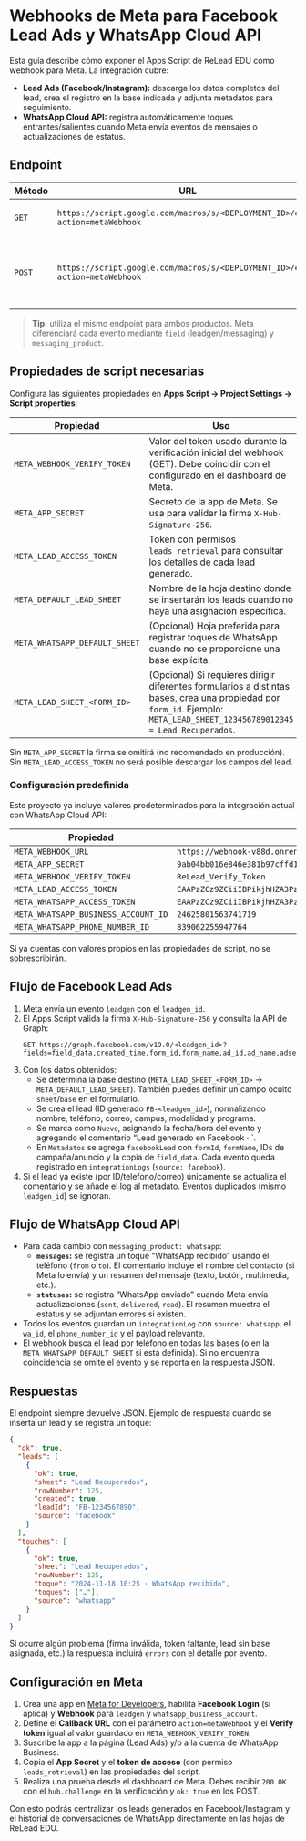# Webhooks de Meta para Facebook Lead Ads y WhatsApp Cloud API

Esta guía describe cómo exponer el Apps Script de ReLead EDU como webhook para Meta. La integración cubre:

- **Lead Ads (Facebook/Instagram):** descarga los datos completos del lead, crea el registro en la base indicada y adjunta metadatos para seguimiento.
- **WhatsApp Cloud API:** registra automáticamente toques entrantes/salientes cuando Meta envía eventos de mensajes o actualizaciones de estatus.

## Endpoint

| Método | URL                                                       | Descripción                                                             |
| ------ | --------------------------------------------------------- | ----------------------------------------------------------------------- |
| `GET`  | `https://script.google.com/macros/s/<DEPLOYMENT_ID>/exec?action=metaWebhook` | Verificación inicial (`hub.challenge`).                                 |
| `POST` | `https://script.google.com/macros/s/<DEPLOYMENT_ID>/exec?action=metaWebhook` | Recepción de eventos de Facebook Lead Ads y WhatsApp Cloud API.         |

> **Tip:** utiliza el mismo endpoint para ambos productos. Meta diferenciará cada evento mediante `field` (leadgen/messaging) y `messaging_product`.

## Propiedades de script necesarias

Configura las siguientes propiedades en **Apps Script → Project Settings → Script properties**:

| Propiedad | Uso |
| --------- | --- |
| `META_WEBHOOK_VERIFY_TOKEN` | Valor del token usado durante la verificación inicial del webhook (GET). Debe coincidir con el configurado en el dashboard de Meta. |
| `META_APP_SECRET` | Secreto de la app de Meta. Se usa para validar la firma `X-Hub-Signature-256`. |
| `META_LEAD_ACCESS_TOKEN` | Token con permisos `leads_retrieval` para consultar los detalles de cada lead generado. |
| `META_DEFAULT_LEAD_SHEET` | Nombre de la hoja destino donde se insertarán los leads cuando no haya una asignación específica. |
| `META_WHATSAPP_DEFAULT_SHEET` | (Opcional) Hoja preferida para registrar toques de WhatsApp cuando no se proporcione una base explícita. |
| `META_LEAD_SHEET_<FORM_ID>` | (Opcional) Si requieres dirigir diferentes formularios a distintas bases, crea una propiedad por `form_id`. Ejemplo: `META_LEAD_SHEET_123456789012345 = Lead Recuperados`. |

Sin `META_APP_SECRET` la firma se omitirá (no recomendado en producción). Sin `META_LEAD_ACCESS_TOKEN` no será posible descargar los campos del lead.

### Configuración predefinida

Este proyecto ya incluye valores predeterminados para la integración actual con WhatsApp Cloud API:

| Propiedad | Valor |
| --------- | ----- |
| `META_WEBHOOK_URL` | `https://webhook-v88d.onrender.com/webhook` |
| `META_APP_SECRET` | `9ab04bb016e846e381b97cffd1410f27` |
| `META_WEBHOOK_VERIFY_TOKEN` | `ReLead_Verify_Token` |
| `META_LEAD_ACCESS_TOKEN` | `EAAPzZCz9ZCiiIBPikjhHZA3PzUD9YWmteAcmgFVZCGsLZAyADZCwXHarhuCTmSBsTwPnVtNl6kVTLSge5WKgXxNZBZBg9fVKsaNWERhWFDF65xSZBXV8PmhJDtoSqdVsWtBh8OBvQsah8P4KYBD6IGZBTMBkeXC7LqQr1UjpHQB7xKfJVWe7yJzjOJ7cicN7o4AfhntwZDZD` |
| `META_WHATSAPP_ACCESS_TOKEN` | `EAAPzZCz9ZCiiIBPikjhHZA3PzUD9YWmteAcmgFVZCGsLZAyADZCwXHarhuCTmSBsTwPnVtNl6kVTLSge5WKgXxNZBZBg9fVKsaNWERhWFDF65xSZBXV8PmhJDtoSqdVsWtBh8OBvQsah8P4KYBD6IGZBTMBkeXC7LqQr1UjpHQB7xKfJVWe7yJzjOJ7cicN7o4AfhntwZDZD` |
| `META_WHATSAPP_BUSINESS_ACCOUNT_ID` | `24625801563741719` |
| `META_WHATSAPP_PHONE_NUMBER_ID` | `839062255947764` |

Si ya cuentas con valores propios en las propiedades de script, no se sobrescribirán.

## Flujo de Facebook Lead Ads

1. Meta envía un evento `leadgen` con el `leadgen_id`.
2. El Apps Script valida la firma `X-Hub-Signature-256` y consulta la API de Graph:
   ```text
   GET https://graph.facebook.com/v19.0/<leadgen_id>?fields=field_data,created_time,form_id,form_name,ad_id,ad_name,adset_id,campaign_id,campaign_name
   ```
3. Con los datos obtenidos:
   - Se determina la base destino (`META_LEAD_SHEET_<FORM_ID>` → `META_DEFAULT_LEAD_SHEET`). También puedes definir un campo oculto `sheet`/`base` en el formulario.
   - Se crea el lead (ID generado `FB-<leadgen_id>`), normalizando nombre, teléfono, correo, campus, modalidad y programa.
   - Se marca como `Nuevo`, asignando la fecha/hora del evento y agregando el comentario “Lead generado en Facebook · <FormName>`.
   - En `Metadatos` se agrega `facebookLead` con `formId`, `formName`, IDs de campaña/anuncio y la copia de `field_data`. Cada evento queda registrado en `integrationLogs` (`source: facebook`).
4. Si el lead ya existe (por ID/telefono/correo) únicamente se actualiza el comentario y se añade el log al metadato. Eventos duplicados (mismo `leadgen_id`) se ignoran.

## Flujo de WhatsApp Cloud API

- Para cada cambio con `messaging_product: whatsapp`:
  - **`messages`:** se registra un toque “WhatsApp recibido” usando el teléfono (`from` o `to`). El comentario incluye el nombre del contacto (si Meta lo envía) y un resumen del mensaje (texto, botón, multimedia, etc.).
  - **`statuses`:** se registra “WhatsApp enviado” cuando Meta envía actualizaciones (`sent`, `delivered`, `read`). El resumen muestra el estatus y se adjuntan errores si existen.
- Todos los eventos guardan un `integrationLog` con `source: whatsapp`, el `wa_id`, el `phone_number_id` y el payload relevante.
- El webhook busca el lead por teléfono en todas las bases (o en la `META_WHATSAPP_DEFAULT_SHEET` si está definida). Si no encuentra coincidencia se omite el evento y se reporta en la respuesta JSON.

## Respuestas

El endpoint siempre devuelve JSON. Ejemplo de respuesta cuando se inserta un lead y se registra un toque:

```json
{
  "ok": true,
  "leads": [
    {
      "ok": true,
      "sheet": "Lead Recuperados",
      "rowNumber": 125,
      "created": true,
      "leadId": "FB-1234567890",
      "source": "facebook"
    }
  ],
  "touches": [
    {
      "ok": true,
      "sheet": "Lead Recuperados",
      "rowNumber": 125,
      "toque": "2024-11-18 10:25 · WhatsApp recibido",
      "toques": ["…"],
      "source": "whatsapp"
    }
  ]
}
```

Si ocurre algún problema (firma inválida, token faltante, lead sin base asignada, etc.) la respuesta incluirá `errors` con el detalle por evento.

## Configuración en Meta

1. Crea una app en [Meta for Developers](https://developers.facebook.com/), habilita **Facebook Login** (si aplica) y **Webhook** para `leadgen` y `whatsapp_business_account`.
2. Define el **Callback URL** con el parámetro `action=metaWebhook` y el **Verify token** igual al valor guardado en `META_WEBHOOK_VERIFY_TOKEN`.
3. Suscribe la app a la página (Lead Ads) y/o a la cuenta de WhatsApp Business.
4. Copia el **App Secret** y el **token de acceso** (con permiso `leads_retrieval`) en las propiedades del script.
5. Realiza una prueba desde el dashboard de Meta. Debes recibir `200 OK` con el `hub.challenge` en la verificación y `ok: true` en los POST.

Con esto podrás centralizar los leads generados en Facebook/Instagram y el historial de conversaciones de WhatsApp directamente en las hojas de ReLead EDU.
